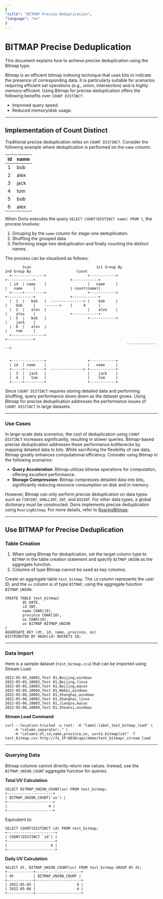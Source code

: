 ```yaml
---
{
"title": "BITMAP Precise Deduplication",
"language": "en"
}
---
```


<!--
Licensed to the Apache Software Foundation (ASF) under one
or more contributor license agreements.  See the NOTICE file
distributed with this work for additional information
regarding copyright ownership.  The ASF licenses this file
to you under the Apache License, Version 2.0 (the
"License"); you may not use this file except in compliance
with the License.  You may obtain a copy of the License at

  http://www.apache.org/licenses/LICENSE-2.0

Unless required by applicable law or agreed to in writing,
software distributed under the License is distributed on an
"AS IS" BASIS, WITHOUT WARRANTIES OR CONDITIONS OF ANY
KIND, either express or implied.  See the License for the
specific language governing permissions and limitations
under the License.
-->

# BITMAP Precise Deduplication

This document explains how to achieve precise deduplication using the Bitmap type.

Bitmap is an efficient bitmap indexing technique that uses bits to indicate the presence of corresponding data. It is particularly suitable for scenarios requiring efficient set operations (e.g., union, intersection) and is highly memory-efficient. Using Bitmap for precise deduplication offers the following benefits over `COUNT DISTINCT`:

- Improved query speed.
- Reduced memory/disk usage.

------

## Implementation of Count Distinct

Traditional precise deduplication relies on `COUNT DISTINCT`. Consider the following example where deduplication is performed on the `name` column:

| id   | name |
| ---- | ---- |
| 1    | bob  |
| 2    | alex |
| 3    | jack |
| 4    | tom  |
| 5    | bob  |
| 6    | alex |

When Doris executes the query `SELECT COUNT(DISTINCT name) FROM t`, the process involves:

1. Grouping by the `name` column for stage-one deduplication.
2. Shuffling the grouped data.
3. Performing stage-two deduplication and finally counting the distinct names.

The process can be visualized as follows:

```
        Scan                              1st Group By                       2nd Group By                     Count 
  +---------------+                   +------------+                       +------------+                +------------+ 
  | id  | name    |                   |   name     |                       |   name     |                | count(name)| 
  +-----+---------+                   +------------+                       +------------+                +------------+ 
  |  1  |   bob   |  ---------------> |    bob     |                       |    bob     |    ------->    |     4      | 
  |  2  |   alex  |                   |    alex    |                       |    alex    |                +------------+ 
  |  5  |   bob   |                   +------------+                       |    jack    | 
  |  6  |   alex  |                                                        |    tom     | 
  +---------------+                                                        +------------+ 
                                                        ----------------> 
                                           
                                           
  +---------------+                   +------------+ 
  | id  | name    |                   |   name     | 
  +-----+---------+  ---------------> +------------+ 
  |  3  |  jack   |                   |    jack    | 
  |  4  |   tom   |                   |    tom     | 
  +-----+---------+                   +------------+
```

Since `COUNT DISTINCT` requires storing detailed data and performing shuffling, query performance slows down as the dataset grows. Using Bitmap for precise deduplication addresses the performance issues of `COUNT DISTINCT` in large datasets.

------

### Use Cases

In large-scale data scenarios, the cost of deduplication using `COUNT DISTINCT` increases significantly, resulting in slower queries. Bitmap-based precise deduplication addresses these performance bottlenecks by mapping detailed data to bits. While sacrificing the flexibility of raw data, Bitmap greatly enhances computational efficiency. Consider using Bitmap in the following scenarios:

- **Query Acceleration**: Bitmap utilizes bitwise operations for computation, offering excellent performance.
- **Storage Compression**: Bitmap compresses detailed data into bits, significantly reducing resource consumption on disk and in memory.

However, Bitmap can only perform precise deduplication on data types such as `TINYINT`, `SMALLINT`, `INT`, and `BIGINT`. For other data types, a global dictionary must be constructed. Doris implements precise deduplication using `RoaringBitmap`. For more details, refer to [RoaringBitmap](https://roaringbitmap.org/).

------

## Use BITMAP for Precise Deduplication

### Table Creation

1. When using Bitmap for deduplication, set the target column type to `BITMAP` in the table creation statement and specify `BITMAP_UNION` as the aggregate function.
2. Columns of type Bitmap cannot be used as key columns.

Create an aggregate table `test_bitmap`. The `id` column represents the user ID, and the `uv` column is of type `BITMAP`, using the aggregate function `BITMAP_UNION`:

```
CREATE TABLE test_bitmap(
        dt DATE,
        id INT,
        name CHAR(10),
        province CHAR(10),
        os CHAR(10),
        uv BITMAP BITMAP_UNION
)
AGGREGATE KEY (dt, id, name, province, os)
DISTRIBUTED BY HASH(id) BUCKETS 10;
```

------

### Data Import

Here is a sample dataset (`test_bitmap.csv`) that can be imported using Stream Load:

```
2022-05-05,10001,Test 01,Beijing,windows 
2022-05-05,10002,Test 01,Beijing,linux 
2022-05-05,10003,Test 01,Beijing,macos 
2022-05-05,10004,Test 01,Hebei,windows 
2022-05-06,10001,Test 01,Shanghai,windows 
2022-05-06,10002,Test 01,Shanghai,linux 
2022-05-06,10003,Test 01,Jiangsu,macos 
2022-05-06,10004,Test 01,Shaanxi,windows
```

**Stream Load Command**:

```
curl --location-trusted -u root: -H "label:label_test_bitmap_load" \
    -H "column_separator:," \
    -H "columns:dt,id,name,province,os, uv=to_bitmap(id)" -T test_bitmap.csv http://fe_IP:8030/api/demo/test_bitmap/_stream_load
```

------

### Querying Data

Bitmap columns cannot directly return raw values. Instead, use the `BITMAP_UNION_COUNT` aggregate function for queries.

**Total UV Calculation**:

```
SELECT BITMAP_UNION_COUNT(uv) FROM test_bitmap;
+---------------------+
| BITMAP_UNION_COUNT(`uv`) |
+---------------------+
|                   4 |
+---------------------+
```

Equivalent to:

```
SELECT COUNT(DISTINCT id) FROM test_bitmap;
+----------------------+
| COUNT(DISTINCT `id`) |
+----------------------+
|                    4 |
+----------------------+
```

**Daily UV Calculation**:

```
SELECT dt, BITMAP_UNION_COUNT(uv) FROM test_bitmap GROUP BY dt;
+------------+---------------------+
| dt         | BITMAP_UNION_COUNT |
+------------+---------------------+
| 2022-05-05 |                   4 |
| 2022-05-06 |                   4 |
+------------+---------------------+
```

